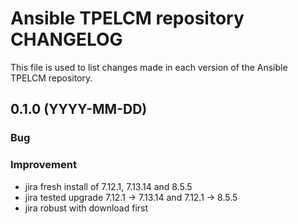 # Ansible TPELCM repository CHANGELOG

This file is used to list changes made in each version of the Ansible TPELCM repository.

## 0.1.0 (YYYY-MM-DD)

### Bug

### Improvement

- jira fresh install of 7.12.1, 7.13.14 and 8.5.5
- jira tested upgrade 7.12.1 → 7.13.14 and 7.12.1 → 8.5.5
- jira robust with download first
